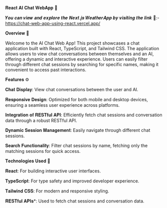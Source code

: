 𝐑𝐞𝐚𝐜𝐭 𝐀𝐈 𝐂𝐡𝐚𝐭 𝐖𝐞𝐛𝐀𝐩𝐩 💬

𝒀𝒐𝒖 𝒄𝒂𝒏 𝒗𝒊𝒆𝒘 𝒂𝒏𝒅 𝒆𝒙𝒑𝒍𝒐𝒓𝒆 𝒕𝒉𝒆 𝑵𝒆𝒙𝒕.𝒋𝒔 𝑾𝒆𝒂𝒕𝒉𝒆𝒓𝑨𝒑𝒑 𝒃𝒚 𝒗𝒊𝒔𝒊𝒕𝒊𝒏𝒈 𝒕𝒉𝒆 𝒍𝒊𝒏𝒌 📎:-
https://chat-web-app-using-react.vercel.app/

𝐎𝐯𝐞𝐫𝐯𝐢𝐞𝐰 📖

Welcome to the AI Chat Web App! This project showcases a chat application built with React, TypeScript, and Tailwind CSS. The application allows users to view chat conversations between themselves and an AI, offering a dynamic and interactive experience. Users can easily filter through different chat sessions by searching for specific names, making it convenient to access past interactions.


𝐅𝐞𝐚𝐭𝐮𝐫𝐞𝐬 ⚙️

𝐂𝐡𝐚𝐭 𝐃𝐢𝐬𝐩𝐥𝐚𝐲: View chat conversations between the user and AI.

𝐑𝐞𝐬𝐩𝐨𝐧𝐬𝐢𝐯𝐞 𝐃𝐞𝐬𝐢𝐠𝐧: Optimized for both mobile and desktop devices, ensuring a seamless user experience across platforms.

𝐈𝐧𝐭𝐞𝐠𝐫𝐚𝐭𝐢𝐨𝐧 𝐨𝐟 𝐑𝐄𝐒𝐓𝐟𝐮𝐥 𝐀𝐏𝐈: Efficiently fetch chat sessions and conversation data through a robust RESTful API.

𝐃𝐲𝐧𝐚𝐦𝐢𝐜 𝐒𝐞𝐬𝐬𝐢𝐨𝐧 𝐌𝐚𝐧𝐚𝐠𝐞𝐦𝐞𝐧𝐭: Easily navigate through different chat sessions.

𝐒𝐞𝐚𝐫𝐜𝐡 𝐅𝐮𝐧𝐜𝐭𝐢𝐨𝐧𝐚𝐥𝐢𝐭𝐲: Filter chat sessions by name, fetching only the matching sessions for quick access.


𝐓𝐞𝐜𝐡𝐧𝐨𝐥𝐨𝐠𝐢𝐞𝐬 𝐔𝐬𝐞𝐝 🔧

𝐑𝐞𝐚𝐜𝐭: For building interactive user interfaces.

𝐓𝐲𝐩𝐞𝐒𝐜𝐫𝐢𝐩𝐭: For type safety and improved developer experience.

𝐓𝐚𝐢𝐥𝐰𝐢𝐧𝐝 𝐂𝐒𝐒: For modern and responsive styling.

𝐑𝐄𝐒𝐓𝐟𝐮𝐥 𝐀𝐏𝐈𝐬*: Used to fetch chat sessions and conversation data.

